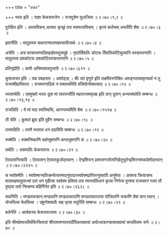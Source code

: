 +++
title = "०७०"

+++
भरत इति । राज्ञा केकयराजेन । राजपुत्रेण युधाजिता  ॥  २।७०।१,२  ॥   

  

पुरोहित इति । आत्ययिकम् अत्ययः कृच्छ्रं तत्र भवमात्ययिकम् । कृत्यं कर्तव्यम् अस्तीति शेषः  ॥  २।७०।३  ॥   

  

इमानीति । मातुलस्य चकारान्मातामहस्यापीत्यर्थः  ॥  २।७०।४  ॥   

  

अत्रेति । अत्र वस्त्राभरणादिमहार्हवस्तुसमूहे । नृपतेर्विंशतिः कोट्यः र्विशतिकोटिमूल्यानि वस्त्राभरणानि । मातुलस्य दशकोटयः दशकोटिवस्त्राभरणानि  ॥  २।७०।५  ॥   

  

प्रतिगृह्येति । कामैः अभिमतवस्तुजातैः  ॥  २।७०।६११  ॥   

  

कुशलास्त इति । पद्म पद्महस्ता । अर्शाद्यच् । श्रीः त्वां वृणुते इति लक्ष्मीवरणोक्तिः अमङ्गलव्यावृत्त्यर्था न तु राज्यश्रीप्राप्तिपरा । राजमरणादिकं न वक्तव्यमिति वसिष्ठेनोक्तत्वात्  ॥  २।७०।१२  ॥   

  

भरतश्चेति । एवमुक्तो भरतः दूता मां त्वरयन्तीति महाराजमापृच्छ इति तान् दूतान् अभ्यभाषतेति सम्बन्धः  ॥  २।७०।१३,१४  ॥   

  

राजन्निति । मे मां यदा स्मरिष्यसि, आगन्तव्यमिति शेषः  ॥  २।७०।१५१७  ॥   

  

तौ चेति । कुशलं ब्रूया इति पूर्वेण सम्बन्धः  ॥  २।७०।१८  ॥   

  

तस्मादिति । तस्मै भरताय धनं ददाविति सम्बन्धः  ॥  २।७०।१९  ॥   

  

रुक्मेति । रुक्मनिष्काणि वक्षोभूषणानि कण्ठभूषणानि वा  ॥  २।७०।२०  ॥   

  

तथेति । अश्वपतिः केकयराजः  ॥  २।७०।२१  ॥   

  

ऐरावतानित्यादि । ऐरावतान् ऐरावतकुलोद्भवान् । ऐन्द्रशिरान् प्रशस्तगजोत्पत्तिहेतुभूतेन्द्रशिरनामकदेशोद्भवान्  ॥  २।७०।२२२५  ॥   

  

स स्ववेश्मेति । स्ववेश्माभ्यतिक्रम्येत्यस्मादनुवादात्स्ववेश्मप्राप्तिरनुक्तापि अनुमेया । अयमत्र क्रियाक्रमः मातामहमातुलाभ्यां दत्तं धनं गृहीत्वा स्ववेश्म प्रविश्य तत्र गमनसंविधानं कृत्वा निर्गत्य पुनश्च राजभवनं गत्वा तौ दृष्ट्वा ततो निष्क्रम्य बहिर्निर्गत इति  ॥  २।७०।२६२८  ॥   

  

रथानिति । मण्डलचक्रान् मण्डलानि मण्डलाकाराणि मण्डलाकारतया योजितानि चक्राणि येषां तान् रथान् । योजयित्वा मेलयित्वा । उष्ट्रगोश्वबलैः सह भृत्या ययुरिति सम्बन्धः  ॥  २।७०।२९  ॥   

  

बलेनेति । आर्यकस्य केकयराजस्य  ॥  २।७०।३०  ॥   

  

इति श्रीमहेश्वरतीर्थविरचितायां श्रीरामायणतत्त्वदीपिकाख्यायां अयोध्याकाण्डव्याख्यायां सप्ततितमः सर्गः  ॥  २।७०  ॥   

  

  

